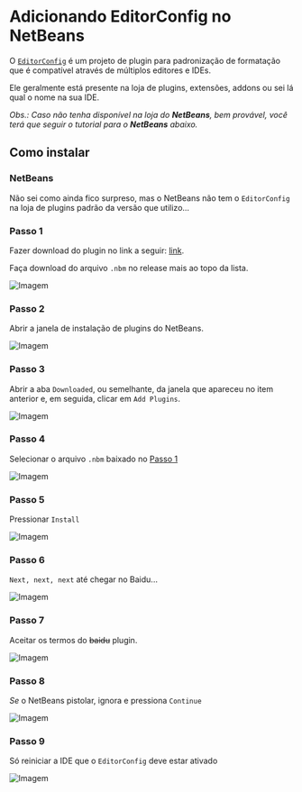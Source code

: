 # Adicionando EditorConfig no NetBeans

O [`EditorConfig`](https://editorconfig.org/) é um projeto de plugin para padronização de formatação que é compatível através de múltiplos editores e IDEs.

Ele geralmente está presente na loja de plugins, extensões, addons ou sei lá qual o nome na sua IDE.

_Obs.: Caso não tenha disponível na loja do **NetBeans**, bem provável, você terá que seguir o tutorial para o **NetBeans** abaixo._

## Como instalar

### NetBeans

Não sei como ainda fico surpreso, mas o NetBeans não tem o `EditorConfig` na loja de plugins padrão da versão que utilizo...

### Passo 1

Fazer download do plugin no link a seguir: [link](https://github.com/welovecoding/editorconfig-netbeans/releases).

Faça download do arquivo `.nbm` no release mais ao topo da lista.

![Imagem](assets/EC-0.png)

### Passo 2

Abrir a janela de instalação de plugins do NetBeans.

![Imagem](assets/EC-1.png)

### Passo 3

Abrir a aba `Downloaded`, ou semelhante, da janela que apareceu no item anterior e, em seguida, clicar em `Add Plugins`.

![Imagem](assets/EC-2.png)

### Passo 4

Selecionar o arquivo `.nbm` baixado no [Passo 1](#passo-1)

![Imagem](assets/EC-3.png)

### Passo 5

Pressionar `Install`

![Imagem](assets/EC-4.png)

### Passo 6

`Next, next, next` até chegar no Baidu...

![Imagem](assets/EC-5.png)

### Passo 7

Aceitar os termos do ~~baidu~~ plugin.

![Imagem](assets/EC-6.png)

### Passo 8

_Se_ o NetBeans pistolar, ignora e pressiona `Continue`

![Imagem](assets/EC-7.png)

### Passo 9

Só reiniciar a IDE que o `EditorConfig` deve estar ativado

![Imagem](assets/EC-8.png)
